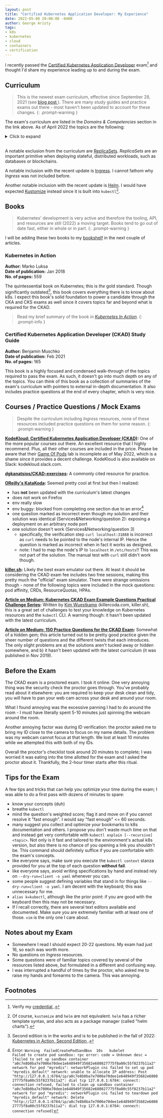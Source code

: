 ```yaml
---
layout: post
title: "Certified Kubernetes Application Developer: My Experience"
date: 2022-05-08 20:00:00 -0400
author: George Aristy
tags:
- k8s
- kubernetes
- cloud
- containers
- certification
---
```


I recently passed the [Certified Kubernetes Application Developer](https://training.linuxfoundation.org/certification/certified-kubernetes-application-developer-ckad/)
exam[^1] and thought I'd share my experience leading up to and during the exam.

## Curriculum

> This is the newest exam curriculum, effective since September 28, 2021 (see <a target="_blank" href="https://training.linuxfoundation.org/ckad-program-change-2021/">blog post <i class="fa fa-external-link-alt"></i></a>).
> There are many study guides and practice exams out there - most haven't been updated to account for these changes.
{: .prompt-warning }

The exam's curriculum are listed in the _Domains & Competencies_ section in the link above. As of April 2022 the topics
are the following:

<details>
    <summary markdown="span">Click to expand</summary>
    <div markdown="1">
**Application Design and Build**
* Define, build and modify container images
* Understand Jobs and CronJobs
* Understand multi-container Pod design patterns (e.g. sidecar, init and others)
* Utilize persistent and ephemeral volumes 

**Application Deployment**
* Use Kubernetes primitives to implement common deployment strategies (e.g. blue/green or canary)
* Understand Deployments and how to perform rolling updates
* Use the Helm package manager to deploy existing packages

**Application Observability and Maintenance**
* Understand API deprecations
* Implement probes and health checks
* Use provided tools to monitor Kubernetes applications
* Utilize container logs
* Debugging in Kubernetes

**Application Environment, Configuration and Security**
* Discover and use resources that extend Kubernetes (CRD)
* Understand authentication, authorization and admission control
* Understanding and defining resource requirements, limits and quotas
* Understand ConfigMaps
* Create & consume Secrets
* Understand ServiceAccounts
* Understand SecurityContexts

**Service and Networking**
* Demonstrate basic understanding of NetworkPolicies
* Provide and troubleshoot access to applications via services
* Use Ingress rules to expose applications
</div>
</details>

<br/>

A notable exclusion from the curriculum are [ReplicaSets](https://kubernetes.io/docs/concepts/workloads/controllers/replicaset/).
_ReplicaSets_ are an important primitive when deploying stateful, distributed workloads, such as databases or blockchains.

A notable inclusion with the recent update is [Ingress](https://kubernetes.io/docs/concepts/services-networking/ingress/).
I cannot fathom why _Ingress_ was not included before.

Another notable inclusion with the recent update is [Helm](https://helm.sh/").
I would have expected [Kustomize](https://kubernetes.io/docs/tasks/manage-kubernetes-objects/kustomization/)
instead since it is built into `kubectl`[^2].

## Books

> Kubernetes' development is very active and therefore the tooling, API, and resources are still (2022) a moving target.
> Books tend to go out of date fast, either in whole or in part.
{: .prompt-warning }

I will be adding these two books to my [bookshelf](/bookshelf) in the next couple of articles.

### Kubernetes in Action

**Author:** Marko Luksa <br/>
**Date of publication:** Jan 2018 <br/>
**No. of pages:** 559

The quintessential book on Kubernetes; this is *the* gold standard. Though significantly outdated[^3], this book
covers everything there is to know about k8s. I expect this book's solid foundation to power a candidate through the CKA and CKS
exams as well since it covers topics far and beyond what is required for the CKAD.

> Read my brief summary of the book in _[Kubernetes In Action](/posts/kubernetes-in-action)_.
{: .prompt-info }

### Certified Kubernetes Application Developer (CKAD) Study Guide

**Author:** Benjamin Muschko <br/>
**Date of publication:** Feb 2021 <br/>
**No. of pages:** 165

This book is a highly focused and condensed walk-through of the topics required to pass the exam. As such, it doesn't go
into much depth on any of the topics. You can think of this book as a collection of summaries of the exam's curriculum with
pointers to external in-depth documentation. It also includes practice questions at the end of every chapter, which is very
nice.

## Courses / Practice Questions / Mock Exams

> Despite the curriculum including _Ingress_ resources, none of these resources included practice questions on them for
> some reason.
{: .prompt-warning }

**[KodeKloud: Certified Kubernetes Application Developer (CKAD)](https://kodekloud.com/courses/certified-kubernetes-application-developer-ckad/):**
One of the more popular courses out there. An excellent resource that I highly recommend. Plus, all their other courses are
included in the price. Please be aware that their [Game Of Pods](https://kodekloud.com/courses/game-of-pods/) lab is incomplete
as of May 2022, which is a shame since it provides a decent challenge. KodeKloud is also available on Slack: kodekloud.slack.com.

**[dgkanatsios/CKAD-exercises](https://github.com/dgkanatsios/CKAD-exercises):**
A commonly cited resource for practice.

**[OReilly's KataKoda](https://www.katacoda.com/liptanbiswas/courses/ckad-practice-challenges/core-concepts):**
Seemed pretty cool at first but then I realized:

- has **not** been updated with the curriculum's latest changes
- does not work on Firefox
- env really slow
- env buggy: blocked from completing one section due to an error[^4]
- one question marked as incorrect even though my solution and their solution was identical (Services&Networking/question 2): exposing a deployment on an arbitrary node port
- one solution doesn't work (Services&Networking/question 3)
    - specifically, the verification step `curl localhost:31888` is incorrect as `curl` needs to be pointed to the node's internal IP. Hence the question is marked as incorrect when in fact it works as designed.
    - note: I had to map the node's IP to `localhost` in `/etc/hosts`!! This was not part of the solution. The manual test with `curl` still didn't work though.

**[killer.sh](https://killer.sh):**
Likely the best exam emulator out there. At least it should be considering the CKAD exam fee includes two free sessions,
making this pretty much the "official" exam simulator. There were strange omissions though - none of the following topics
were included in the mock questions: pod affinity, CRDs, ResourceQuotas, HPAs.

**[Article on Medium: Kubernetes CKAD Exam Example Questions Practical Challenge Series](https://codeburst.io/kubernetes-ckad-weekly-challenges-overview-and-tips-7282b36a2681):**
Written by [Kim Wuestkamp](https://wuestkamp.medium.com/) (killercoda.com, killer.sh), this is a great set of challenges to test
your knowledge on Kubernetes resources and the `kubectl` CLI. A warning though: it hasn't been updated with the latest curriculum.

**[Article on Medium: 150 Practice Questions for the CKAD Exam](https://medium.com/bb-tutorials-and-thoughts/practice-enough-with-these-questions-for-the-ckad-exam-2f42d1228552):**
Somewhat of a hidden gem; this article turned out to be pretty good practice given the sheer number of questions and the different
twists that each introduces. The only slight problems are a) the solutions aren't tucked away or hidden somewhere, and b)
it hasn't been updated with the latest curriculum (it was published in Nov 2019).

## Before the Exam

The CKAD exam is a proctored exam. I took it online. One very annoying thing was the security check the proctor goes through.
You've probably read about it elsewhere: you are required to keep your desk clean and tidy, you will have to pan your web
cam across your desk and around your room.

What I found annoying was the excessive panning I had to do around the room - I must have literally spent 5-10 minutes
just spinning the webcam around the room.

Another annoying factor was during ID verification: the proctor asked me to bring my ID close to the camera to focus on my
name details. The problem was my webcam cannot focus at that length. We lost at least 10 minutes while we attempted this
with both of my IDs.

Overall the proctor's checklist took around 20 minutes to complete; I was worried it was eating into the time allotted for
the exam and I asked the proctor about it. Thankfully, the 2-hour timer starts after this ritual.

## Tips for the Exam

A few tips and tricks that can help you optimize your time during the exam; I was able to do a first pass with dozens of 
minutes to spare:

* know your concepts (duh)
* breathe `kubectl`
* mind the question's weighted score; flag it and move on if you cannot resolve it "fast enough". I would say "fast enough" <= 60 seconds.
* many suggest you collect and optimize your bookmarks to k8s documentation and others. I propose you don't waste much
  time on that and instead get very comfortable with `kubectl explain [--recursive] <topic>`. Not only is it fast and tailored
  to the environment's actual k8s version, but also there is no chance of you opening a link you shouldn't be. This command
  should definitely suffice if you are comfortable with the exam's concepts.
* like everyone says, make sure you execute the `kubectl context` stanza provided for you at the top of each question **without fail**.
* like everyone says, avoid writing specifications by hand and instead rely on `--dry-run=client -o yaml` whenever you can.
* some people suggest defining variables that stand in for things like `--dry-run=client -o yaml`. I am decent with the keyboard;
  this was unnecessary for me.
* `alias k=kubectl`, although like the prior point: if you are good with the keyboard then this may not be necessary.
* If I recall correctly, there are several text editors available and documented. Make sure you are extremely familiar
  with at least one of those. `vim` is the only one I care about.

## Notes about my Exam

* Somewhere I read I should expect 20-22 questions. My exam had just 16, so each was worth more.
* No questions on _Ingress_ resources.
* Some questions were of familiar topics covered by several of the resources listed above, but formulated in a different
  and confusing way.
* I was interrupted a handful of times by the proctor, who asked me to raise my hands and forearms to the camera. This was
  annoying.

## Footnotes

[^1]: Verify my <a target="_blank" href="https://www.credly.com/badges/11eee929-b6b5-461c-9580-066e9c853015/public_url">credential <i class="fa fa-external-link-alt"></i></a>.
[^2]: Of course, `kustomize` and `helm` are not equivalent. `helm` has a richer template syntax, and also acts as a package manager (called "helm charts").
[^3]: Second edition is in the works and is to be published in the fall of 2022: <a target="_blank" href="https://www.manning.com/books/kubernetes-in-action-second-edition">Kubernetes in Action, Second Edition <i class="fa fa-external-link-alt"></i></a>.
[^4]: Error: `Warning  FailedCreatePodSandBox  10s   kubelet            Failed to create pod sandbox: rpc error: code = Unknown desc = [failed to set up sandbox container "a0c7e8b0ba7e7006e70dee1e648949f35682e680827775f8a00c55f8237b11a2" network for pod "myredis": networkPlugin cni failed to set up pod "myredis_default" network: unable to allocate IP address: Post "http://127.0.0.1:6784/ip/a0c7e8b0ba7e7006e70dee1e648949f35682e680827775f8a00c55f8237b11a2": dial tcp 127.0.0.1:6784: connect: connection refused, failed to clean up sandbox container "a0c7e8b0ba7e7006e70dee1e648949f35682e680827775f8a00c55f8237b11a2" network for pod "myredis": networkPlugin cni failed to teardown pod "myredis_default" network: Delete "http://127.0.0.1:6784/ip/a0c7e8b0ba7e7006e70dee1e648949f35682e680827775f8a00c55f8237b11a2": dial tcp 127.0.0.1:6784: connect: connection refused]`
